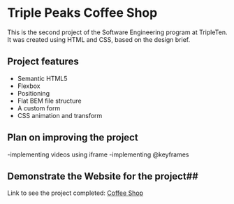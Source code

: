 # Triple Peaks Coffee Shop

This is the second project of the Software Engineering program at TripleTen. It was created using HTML and CSS, based on the design brief.

## Project features

- Semantic HTML5
- Flexbox
- Positioning
- Flat BEM file structure
- A custom form
- CSS animation and transform

## Plan on improving the project

-implementing videos using iframe
-implementing @keyframes

## Demonstrate the Website for the project##
Link to see the project completed: [Coffee Shop](https://hiroko-gion.github.io/TripleTen_Project2_CoffeeShop/)
